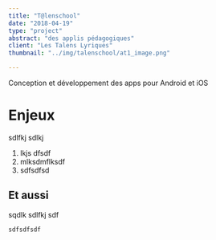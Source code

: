 ```yaml
---
title: "T@lenschool"
date: "2018-04-19"
type: "project"
abstract: "des applis pédagogiques"
client: "Les Talens Lyriques"
thumbnail: "../img/talenschool/at1_image.png"

---
```


Conception et développement des apps pour Android et iOS


# Enjeux 
sdlfkj sdlkj 

1. lkjs dfsdf
2. mlksdmflksdf
3. sdfsdfsd

## Et aussi

sqdlk sdlfkj sdf

```
sdfsdfsdf
```
